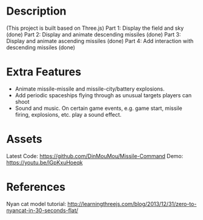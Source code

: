# Description
(This project is built based on Three.js)
Part 1: Display the field and sky (done)
Part 2: Display and animate descending missiles  (done)
Part 3: Display and animate ascending missiles  (done)
Part 4: Add interaction with descending missiles  (done)

# Extra Features
+ Animate missile-missile and missile-city/battery explosions.
+ Add periodic spaceships flying through as unusual targets players can shoot
+ Sound and music. On certain game events, e.g. game start, missile firing, explosions,  etc. play a sound effect.

# Assets
Latest Code: https://github.com/DinMouMou/Missile-Command
Demo: https://youtu.be/lGpKxuHoeqk

# References
Nyan cat model tutorial: http://learningthreejs.com/blog/2013/12/31/zero-to-nyancat-in-30-seconds-flat/ 
